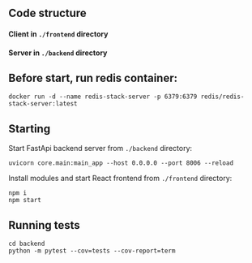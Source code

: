 ## Code structure
#### Client in `./frontend` directory
#### Server in `./backend` directory

## Before start, run redis container:
```
docker run -d --name redis-stack-server -p 6379:6379 redis/redis-stack-server:latest
```

## Starting

Start FastApi backend server from `./backend` directory:
```commandline
uvicorn core.main:main_app --host 0.0.0.0 --port 8006 --reload
```


Install modules and start React frontend from `./frontend` directory:
```commandline
npm i
npm start
```


## Running tests
```commandline
cd backend
python -m pytest --cov=tests --cov-report=term
```

